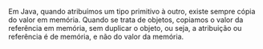 Em Java, quando atribuímos um tipo primitivo à outro, existe sempre cópia do valor em memória. Quando se trata de objetos, copiamos o valor da referência em memória, sem duplicar o objeto, ou seja, a atribuição ou referência é de memória, e não do valor da memória.